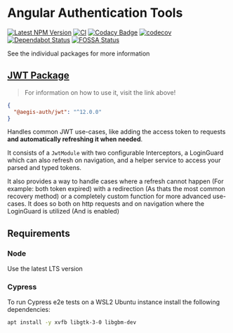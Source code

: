 # Angular Authentication Tools

[![Latest NPM Version](https://img.shields.io/npm/v/@aegis-auth/jwt/latest)](https://www.npmjs.com/package/@aegis-auth/jwt)
[![CI](https://github.com/AlexAegis/auth/workflows/CI/badge.svg)](https://github.com/AlexAegis/auth/actions?query=workflow%3ALint)
[![Codacy Badge](https://app.codacy.com/project/badge/Grade/2b1db44e2d0348f4b81e320cdcb120f8)](https://www.codacy.com/manual/AlexAegis/auth?utm_source=github.com&utm_medium=referral&utm_content=AlexAegis/auth&utm_campaign=Badge_Grade)
[![codecov](https://codecov.io/gh/AlexAegis/auth/branch/staging/graph/badge.svg)](https://codecov.io/gh/AlexAegis/auth)
[![Dependabot Status](https://api.dependabot.com/badges/status?host=github&repo=AlexAegis/auth)](https://dependabot.com)
[![FOSSA Status](https://app.fossa.com/api/projects/git%2Bgithub.com%2FAlexAegis%2Fauth.svg?type=shield)](https://app.fossa.com/projects/git%2Bgithub.com%2FAlexAegis%2Fauth?ref=badge_shield)

See the individual packages for more information

## [JWT Package](./libs/jwt)

> For information on how to use it, visit the link above!

```json
{
  "@aegis-auth/jwt": "^12.0.0"
}
```

Handles common JWT use-cases, like adding the access token to
requests **and automatically refreshing it when needed**.

It consists of a `JwtModule` with two configurable Interceptors, a
LoginGuard which can also refresh on navigation, and a helper
service to access your parsed and typed tokens.

It also provides a way to handle cases where a refresh cannot happen
(For example: both token expired) with a redirection (As thats the most
common recovery method) or a completely custom function for more advanced
use-cases. It does so both on http requests and on navigation where the
LoginGuard is utilized (And is enabled)

## Requirements

### Node

Use the latest LTS version

### Cypress

To run Cypress e2e tests on a WSL2 Ubuntu instance install the following
dependencies:

```sh
apt install -y xvfb libgtk-3-0 libgbm-dev
```
